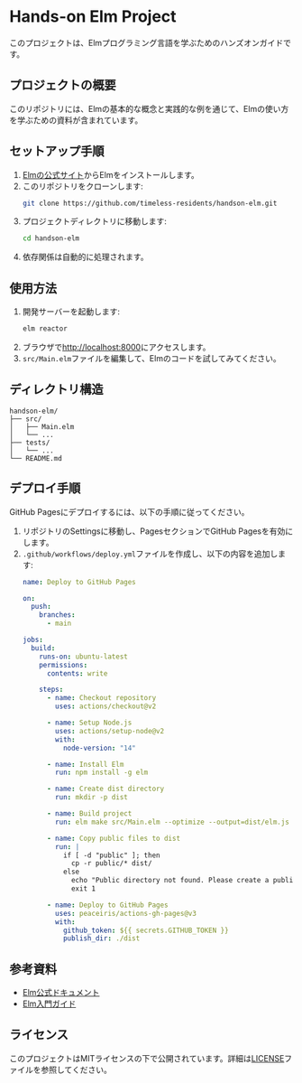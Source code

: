 # Hands-on Elm Project

このプロジェクトは、Elmプログラミング言語を学ぶためのハンズオンガイドです。

## プロジェクトの概要

このリポジトリには、Elmの基本的な概念と実践的な例を通じて、Elmの使い方を学ぶための資料が含まれています。

## セットアップ手順

1. [Elmの公式サイト](https://elm-lang.org/)からElmをインストールします。
2. このリポジトリをクローンします:
    ```sh
    git clone https://github.com/timeless-residents/handson-elm.git
    ```
3. プロジェクトディレクトリに移動します:
    ```sh
    cd handson-elm
    ```
4. 依存関係は自動的に処理されます。

## 使用方法

1. 開発サーバーを起動します:
    ```sh
    elm reactor
    ```
2. ブラウザで[http://localhost:8000](http://localhost:8000)にアクセスします。
3. `src/Main.elm`ファイルを編集して、Elmのコードを試してみてください。

## ディレクトリ構造

```
handson-elm/
├── src/
│   ├── Main.elm
│   └── ...
├── tests/
│   └── ...
└── README.md
```

## デプロイ手順

GitHub Pagesにデプロイするには、以下の手順に従ってください。

1. リポジトリのSettingsに移動し、PagesセクションでGitHub Pagesを有効にします。
2. `.github/workflows/deploy.yml`ファイルを作成し、以下の内容を追加します:
    ```yaml
    name: Deploy to GitHub Pages

    on:
      push:
        branches:
          - main

    jobs:
      build:
        runs-on: ubuntu-latest
        permissions:
          contents: write

        steps:
          - name: Checkout repository
            uses: actions/checkout@v2

          - name: Setup Node.js
            uses: actions/setup-node@v2
            with:
              node-version: "14"

          - name: Install Elm
            run: npm install -g elm

          - name: Create dist directory
            run: mkdir -p dist

          - name: Build project
            run: elm make src/Main.elm --optimize --output=dist/elm.js

          - name: Copy public files to dist
            run: |
              if [ -d "public" ]; then
                cp -r public/* dist/
              else
                echo "Public directory not found. Please create a public directory with index.html"
                exit 1

          - name: Deploy to GitHub Pages
            uses: peaceiris/actions-gh-pages@v3
            with:
              github_token: ${{ secrets.GITHUB_TOKEN }}
              publish_dir: ./dist
    ```

## 参考資料

- [Elm公式ドキュメント](https://guide.elm-lang.org/)
- [Elm入門ガイド](https://elm-lang.org/docs)

## ライセンス

このプロジェクトはMITライセンスの下で公開されています。詳細は[LICENSE](LICENSE)ファイルを参照してください。
